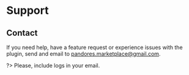 # Support

## Contact
If you need help, have a feature request or experience issues with the plugin, send and email to [pandores.marketplace@gmail.com](mailto:pandores.marketplace@gmail.com).

?> Please, include logs in your email.
